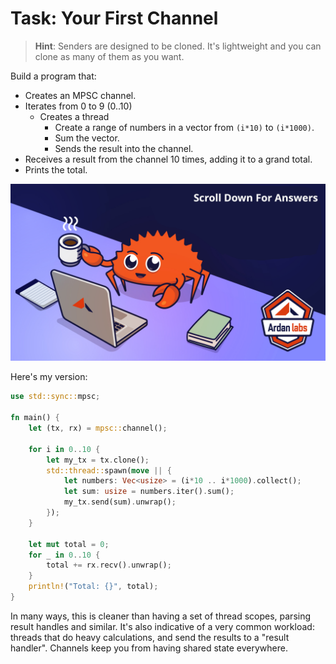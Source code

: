 # Task: Your First Channel

> **Hint**: Senders are designed to be cloned. It's lightweight and you can clone as many of them as you want.

Build a program that:

* Creates an MPSC channel.
* Iterates from 0 to 9 (0..10)
    * Creates a thread
        * Create a range of numbers in a vector from `(i*10)` to `(i*1000)`.
        * Sum the vector.
        * Sends the result into the channel.
* Receives a result from the channel 10 times, adding it to a grand total.
* Prints the total.

![](../images/ScrollTime.png)

Here's my version:

```rust
use std::sync::mpsc;

fn main() {
    let (tx, rx) = mpsc::channel();

    for i in 0..10 {
        let my_tx = tx.clone();
        std::thread::spawn(move || {
            let numbers: Vec<usize> = (i*10 .. i*1000).collect();
            let sum: usize = numbers.iter().sum();
            my_tx.send(sum).unwrap();
        });
    }

    let mut total = 0;
    for _ in 0..10 {
        total += rx.recv().unwrap();
    }
    println!("Total: {}", total);
}
```

In many ways, this is cleaner than having a set of thread scopes, parsing result handles and similar. It's also indicative of a very common workload: threads that do heavy calculations, and send the results to a "result handler". Channels keep you from having shared state everywhere.
